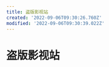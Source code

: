 ```yaml
---
title: 盗版影视站
created: '2022-09-06T09:30:26.760Z'
modified: '2022-09-06T09:30:39.022Z'
---
```


# 盗版影视站


